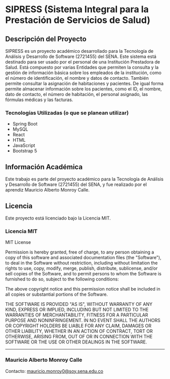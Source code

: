 # SIPRESS (Sistema Integral para la Prestación de Servicios de Salud)

## Descripción del Proyecto

SIPRESS es un proyecto académico desarrollado para la Tecnología de Análisis y Desarrollo de Software (2721455) del
SENA. Este sistema está destinado para ser usado por el personal de una Institución Prestadora de Salud. Está compuesto 
por varias Entidades que permiten la consulta y la gestión de información básica sobre los empleados de la institución, 
como el número de identificación, el nombre y datos de contacto. También permite consultar la 
asignación de habitaciones y pacientes. De igual forma permite almacenar información sobre los pacientes, como el ID, 
el nombre, dato de contacto, el número de habitación, el personal asignado, las fórmulas médicas y las facturas.

### Tecnologías Utilizadas (o que se planean utilizar)

- Spring Boot
- MySQL
- React
- HTML
- JavaScript
- Bootstrap 5

## Información Académica

Este trabajo es parte del proyecto académico para la Tecnología de Análisis y Desarrollo de Software (2721455) del SENA,
y fue realizado por el aprendiz Mauricio Alberto Monroy Calle.

## Licencia

Este proyecto está licenciado bajo la Licencia MIT.

### Licencia MIT

MIT License

Permission is hereby granted, free of charge, to any person obtaining a copy
of this software and associated documentation files (the "Software"), to deal
in the Software without restriction, including without limitation the rights
to use, copy, modify, merge, publish, distribute, sublicense, and/or sell
copies of the Software, and to permit persons to whom the Software is
furnished to do so, subject to the following conditions:

The above copyright notice and this permission notice shall be included in all
copies or substantial portions of the Software.

THE SOFTWARE IS PROVIDED "AS IS", WITHOUT WARRANTY OF ANY KIND, EXPRESS OR
IMPLIED, INCLUDING BUT NOT LIMITED TO THE WARRANTIES OF MERCHANTABILITY,
FITNESS FOR A PARTICULAR PURPOSE AND NONINFRINGEMENT. IN NO EVENT SHALL THE
AUTHORS OR COPYRIGHT HOLDERS BE LIABLE FOR ANY CLAIM, DAMAGES OR OTHER
LIABILITY, WHETHER IN AN ACTION OF CONTRACT, TORT OR OTHERWISE, ARISING FROM,
OUT OF OR IN CONNECTION WITH THE SOFTWARE OR THE USE OR OTHER DEALINGS IN THE
SOFTWARE.


---

### Mauricio Alberto Monroy Calle

Contacto: mauricio.monroy0@soy.sena.edu.co
